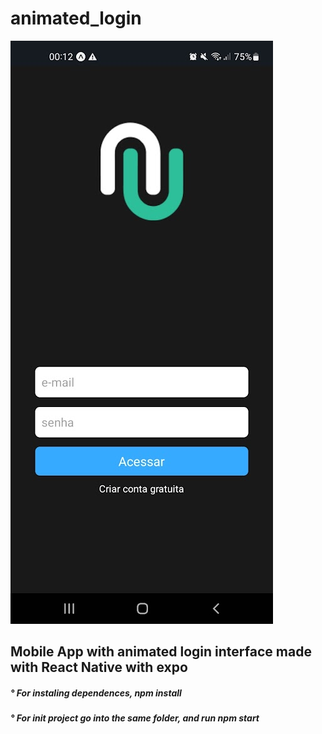 # animated_login

<div> <img src="https://raw.githubusercontent.com/gheysiell/images/master/animated_login.jpg" /> </div>
<div> <h2> Mobile App with animated login interface made with React Native with expo </h2> </div>
<div> <h5> ° For instaling dependences, npm install </h5> </div>
<div> <h5> ° For init project go into the same folder, and run npm start </h5> </div>